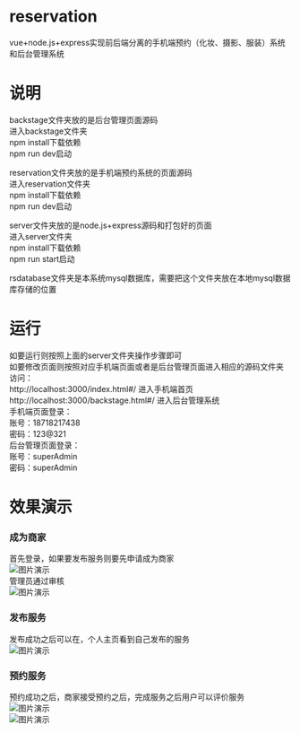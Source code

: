 # reservation
vue+node.js+express实现前后端分离的手机端预约（化妆、摄影、服装）系统和后台管理系统
# 说明
backstage文件夹放的是后台管理页面源码<br>
进入backstage文件夹<br>
npm install下载依赖<br>
npm run dev启动<br>

reservation文件夹放的是手机端预约系统的页面源码<br>
进入reservation文件夹<br>
npm install下载依赖<br>
npm run dev启动<br>

server文件夹放的是node.js+express源码和打包好的页面<br>
进入server文件夹<br>
npm install下载依赖<br>
npm run start启动<br>

rsdatabase文件夹是本系统mysql数据库，需要把这个文件夹放在本地mysql数据库存储的位置<br>
# 运行
如要运行则按照上面的server文件夹操作步骤即可<br>
如要修改页面则按照对应手机端页面或者是后台管理页面进入相应的源码文件夹<br>
访问：<br>
http://localhost:3000/index.html#/ 进入手机端首页<br>
http://localhost:3000/backstage.html#/ 进入后台管理系统<br>
手机端页面登录：<br>
账号：18718217438<br>
密码：123@321<br>
后台管理页面登录：<br>
账号：superAdmin<br>
密码：superAdmin<br>
# 效果演示
### 成为商家
首先登录，如果要发布服务则要先申请成为商家<br>
![图片演示](https://github.com/pig-L/reservation/blob/master/showImg/apply.gif) <br>
管理员通过审核<br>
![图片演示](https://github.com/pig-L/reservation/blob/master/showImg/agree.gif) <br> 
### 发布服务
发布成功之后可以在，个人主页看到自己发布的服务<br>
![图片演示](https://github.com/pig-L/reservation/blob/master/showImg/publish.gif) <br>
### 预约服务
预约成功之后，商家接受预约之后，完成服务之后用户可以评价服务<br>
![图片演示](https://github.com/pig-L/reservation/blob/master/showImg/reserve.gif) <br>
![图片演示](https://github.com/pig-L/reservation/blob/master/showImg/result.gif) <br>





